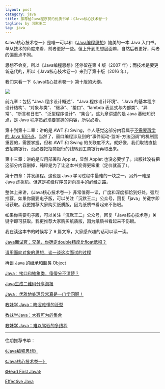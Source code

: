 ```yaml
---
layout: post
category: java
title: 推荐给Java程序员的优质书单：《Java核心技术卷一》
tagline: by 沉默王二
tag: java
---
```


《Java核心技术卷一》是唯一可以和《[Java编程思想](http://www.itwanger.com/java/2019/10/30/think-java-book-read-jianyi.html)》媲美的一本 Java 入门书。单从技术的角度来看，前者更好一些。但上升到思想层面嘛，自然后者更好，两者的偏重点不同。

<!--more-->

思想不会变，所以《Java编程思想》还停留在第 4 版（2007 年）；而技术是要更新迭代的，所以《Java核心技术卷一》来到了第十版（2016 年）。

我们来看一下《Java核心技术卷一》第十版的大纲。

![](http://www.itwanger.com/assets/images/2019/11/java-core-advise-1.png)


前九章：包括 “Java 程序设计概述”、“Java 程序设计环境”、“Java 的基本程序设计结构”、“对象与类”、“继承”、“接口”、“lambda 表达式与内部类”、“异常”、“断言和日志”、“泛型程序设计”、“集合”。这九章讲述的是 Java 基础知识点，是 Java 程序员必须要掌握的内容，所以必看。

第十到第十二章：讲的是 AWT 和 Swing，个人感觉这部分内容属于[不需要再学的 Java 知识点](http://www.itwanger.com/java/2019/10/28/java-no-learn.html)。当然了，窗口编程涉及到的“事件驱动-监听-方法回调”的机制蛮重要的，需要掌握，但和 AWT 和 Swing 的关联度不大。就好像，我们取钱直接去招商银行，没必要把招商银行的钱转到工商银行再取出来。

第十三章：讲的是应用部署和 Applet，显然 Applet 也没必要学了。出版社没有把这部分内容删掉，纯粹是为了让这本书变得更笨重（定价就高了）。

第十四章：并发编程。这也是 Java 学习过程中最难的一块之一，另外一难是 Java 虚拟机。但这是初级程序员迈向高手的必经之路。

整体上来讲，《Java核心技术卷一》非常值得一读，广度和深度都恰到好处。强烈推荐。如果你需要电子版，可以关注「沉默王二」公众号，回复「java」关键字即可获取。我更推荐大家购买纸质版，因为纸质书看起来不伤眼。

如果你需要电子版，可以关注「沉默王二」公众号，回复「Java核心技术卷」关键字即可获取。我更推荐大家购买纸质版，因为纸质书看起来不伤眼。

我在读这本书的时候写了 9 篇文章，大家感兴趣的话可以读一读。

[Java面试官：兄弟，你确定double精度比float低吗？](http://www.itwanger.com/java/2019/11/14/java-double-float.html)

[请用面向对象的思想，谈一谈这次面试的过程](http://www.itwanger.com/java/2019/11/14/java-oo-po.html)

[再谈 Java 的继承和超类 Object](http://www.itwanger.com/java/2019/11/14/java-extends.html)

[Java：接口和抽象类，傻傻分不清楚？](http://www.itwanger.com/java/2019/11/14/java-interface-abstract.html)

[Java生成二维码分享海报](http://www.itwanger.com/java/2019/11/14/java-qrcode-poster.html)

[Java：优雅地处理异常真是一门学问啊！](http://www.itwanger.com/java/2019/11/14/java-exception.html)

[教妹学 Java：晦涩难懂的泛型](http://www.itwanger.com/java/2019/11/14/java-fanxing.html)

[教妹学Java：大有可为的集合](http://www.itwanger.com/java/2019/11/14/java-jihe.html)

[教妹学 Java：难以驾驭的多线程](http://www.itwanger.com/java/2019/11/14/java-duoxiancheng.html)

---------
往期推荐书单：

[《Java编程思想》](http://www.itwanger.com/java/2019/10/30/think-java-book-read-jianyi.html)

[《Java核心技术卷一》](http://www.itwanger.com/java/2019/11/14/java-core-advise.html)

[《Head First Java》](http://www.itwanger.com/java/2019/12/04/java-head-first-advise.html)

[Effective Java](http://www.itwanger.com/java/2019/12/06/java-effective-advise.html)